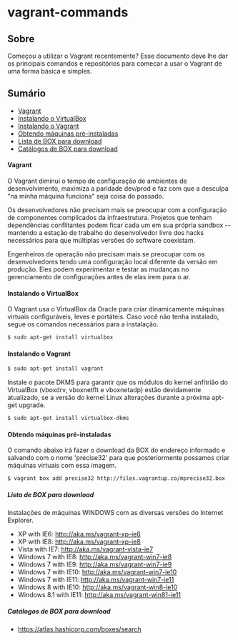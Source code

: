 # vagrant-commands

## Sobre

Começou a utilizar o Vagrant recentemente? Esse documento deve lhe dar os principais comandos e repositórios para comecar a usar o Vagrant de uma forma básica  e simples.

## Sumário

* [Vagrant](#vagrant)
* [Instalando o VirtualBox](#instalando-o-virtualbox)
* [Instalando o Vagrant](#instalando-o-vagrant)
* [Obtendo máquinas pré-instaladas](#obtendo-maquinas-pre-instaladas)
* [Lista de BOX para download](#lista-de-box-para-download)
* [Catálogos de BOX para download](#catalogo-de-box-para-download)

#### Vagrant

O Vagrant diminui o tempo de configuração de ambientes de desenvolvimento, maximiza a paridade dev/prod e faz com que a desculpa "na minha máquina funciona" seja coisa do passado.

Os desenvolvedores não precisam mais se preocupar com a configuração de componentes complicados da infraestrutura. Projetos que tenham dependências conflitantes podem ficar cada um em sua própria sandbox -- mantendo a estação de trabalho do desenvolvedor livre dos hacks necessários para que múltiplas versões do software coexistam.

Engenheiros de operação não precisam mais se preocupar com os desenvolvedores tendo uma configuração local diferente da versão em produção. Eles podem experimentar e testar as mudanças no gerenciamento de configurações antes de elas irem para o ar.

#### Instalando o VirtualBox

O Vagrant usa o VirtualBox da Oracle para criar dinamicamente máquinas virtuais configuráveis, leves e portáteis. Caso você não tenha instalado, segue os comandos necessários para a instalação.

```sh
$ sudo apt-get install virtualbox 
```

#### Instalando o Vagrant

```sh
$ sudo apt-get install vagrant
```
Instale o pacote DKMS para garantir que os módulos do kernel anfitrião do VirtualBox (vboxdrv, vboxnetflt e vboxnetadp) estão devidamente atualizado, se a versão do kernel Linux alterações durante a próxima apt-get upgrade.
```sh
$ sudo apt-get install virtualbox-dkms
```

#### Obtendo máquinas pré-instaladas

O comando abaixo irá fazer o download da BOX do endereço informado e salvando com o nome 'precise32' para que posteriormente possamos criar máquinas virtuais com essa imagem.
```sh
$ vagrant box add precise32 http://files.vagrantup.co/mprecise32.box
```

##### Lista de BOX para download

Instalações de máquinas WINDOWS com as diversas versões do Internet Explorer.

- XP with IE6: http://aka.ms/vagrant-xp-ie6
- XP with IE8: http://aka.ms/vagrant-xp-ie8
- Vista with IE7: http://aka.ms/vagrant-vista-ie7
- Windows 7 with IE8: http://aka.ms/vagrant-win7-ie8
- Windows 7 with IE9: http://aka.ms/vagrant-win7-ie9
- Windows 7 with IE10: http://aka.ms/vagrant-win7-ie10
- Windows 7 with IE11: http://aka.ms/vagrant-win7-ie11
- Windows 8 with IE10: http://aka.ms/vagrant-win8-ie10
- Windows 8.1 with IE11: http://aka.ms/vagrant-win81-ie11

##### Catálogos de BOX para download

- https://atlas.hashicorp.com/boxes/search
